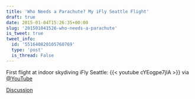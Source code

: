 ```yaml
---
title: 'Who Needs a Parachute? My iFly Seattle Flight'
draft: true
date: 2015-01-04T15:26:35+00:00
slug: '201501041526-who-needs-a-parachute'
is_tweet: true
tweet_info:
  id: '551640820105760769'
  type: 'post'
  is_thread: False
---
```




First flight at indoor skydiving iFly Seattle: {{< youtube cYEogpe7jIA >}} via [@YouTube](https://x.com/YouTube)

[Discussion](https://x.com/sytelus/status/551640820105760769)
